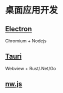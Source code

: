 # 桌面应用开发

## [Electron](https://www.electronjs.org/)

Chromium + Nodejs

## [Tauri](https://tauri.app/)

Webview + Rust/.Net/Go

## [nw.js](https://nwjs.io/)